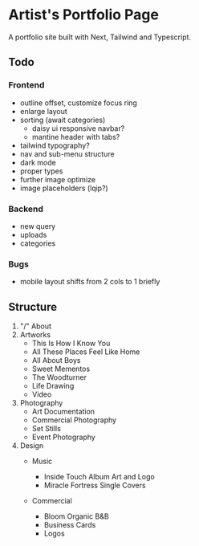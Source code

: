 # Artist's Portfolio Page

A portfolio site built with Next, Tailwind and Typescript.

## Todo

### Frontend

- outline offset, customize focus ring
- enlarge layout
- sorting (await categories)
  - daisy ui responsive navbar?
  - mantine header with tabs?
- tailwind typography?
- nav and sub-menu structure
- dark mode
- proper types
- further image optimize
- image placeholders (lqip?)

### Backend

- new query
- uploads
- categories

### Bugs

- mobile layout shifts from 2 cols to 1 briefly

## Structure

1. "/" About
2. Artworks
    - This Is How I Know You
    - All These Places Feel Like Home
    - All About Boys
    - Sweet Mementos
    - The Woodturner
    - Life Drawing
    - Video
3. Photography
    - Art Documentation
    - Commercial Photography
    - Set Stills
    - Event Photography
4. Design
    - Music
      - Inside Touch Album Art and Logo
      - Miracle Fortress Single Covers

    - Commercial
      - Bloom Organic B&B
      - Business Cards
      - Logos
